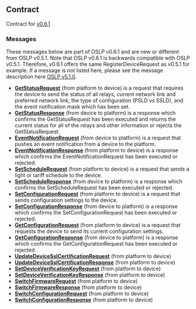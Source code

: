 ## Contract

Contract for [v0.6.1](./v0.6.1/oslp.proto.v0.6.1.md)

### Messages

These messages below are part of OSLP v0.6.1 and are new or different from OSLP v0.5.1. Note that OSLP v0.6.1 is backwards compatible with OSLP v0.5.1. Therefore, v0.6.1 offers the same RegisterDeviceRequest as v0.5.1 for example. If a message is not listed here, please see the message description here [OSLP v5.1.0](./oslp-v0.5.1.md).

- **[GetStatusRequest](./v0.6.1/GetStatus.md)** (from platform to device) is a request that requires the device to send the status of all relays, current network link and preferred network link, the type of configuration (PSLD vs SSLD), and the event notification mask which has been set.
- **[GetStatusResponse](./v0.6.1/GetStatus.md)** (from device to platform) is a response which confirms the GetStatusRequest has been executed and returns the current status for all of the relays and other information or rejects the GetStatusRequest.
- **[EventNotificationRequest](./v0.6.1/EventNotification.md)** (from device to platform) is a request that pushes an event notification from a device to the platform.
- **[EventNotificationResponse](./v0.6.1/EventNotification.md)** (from platform to device) is a response which confirms the EventNotificationRequest has been executed or rejected.
- **[SetScheduleRequest](./v0.6.1/SetSchedule.md)** (from platform to device) is a request that sends a light or tariff schedule to the device.
- **[SetScheduleResponse](./v0.6.1/SetSchedule.md)** (from device to platform) is a response which confirms the SetScheduleRequest has been executed or rejected.
- **[SetConfigurationRequest](./v0.6.1/SetConfiguration.md)** (from platform to device) is a request that sends configuration settings to the device.
- **[SetConfigurationResponse](./v0.6.1/SetConfiguration.md)** (from device to platform) is a response which confirms the SetConfigurationRequest has been executed or rejected.
- **[GetConfigurationRequest](./v0.6.1/GetConfiguration.md)** (from platform to device) is a request that requests the device to send its current configuration settings.
- **[GetConfigurationResponse](./v0.6.1/GetConfiguration.md)** (from device to platform) is a response which confirms the GetConfigurationRequest has been executed or rejected.
- **[UpdateDeviceSslCertificationRequest](./v0.6.1/UpdateDeviceSslCertificationRequest.md)** (from platform to device)
- **[UpdateDeviceSslCertificationResponse](./v0.6.1/UpdateDeviceSslCertificationResponse.md)** (from platform to device)
- **[SetDeviceVerificationKeyRequest](./v0.6.1/SetDeviceVerificationKeyRequest.md)** (from platform to device)
- **[SetDeviceVerificationKeyResponse](./v0.6.1/SetDeviceVerificationKeyResponse.md)** (from platform to device)
- **[SwitchFirmwareRequest](./v0.6.1/SwitchFirmwareRequest.md)** (from platform to device)
- **[SwitchFirmwareResponse](./v0.6.1/SwitchFirmwareResponse.md)** (from platform to device)
- **[SwitchConfigurationRequest](./v0.6.1/SwitchConfigurationRequest.md)** (from platform to device)
- **[SwitchConfigurationResponse](./v0.6.1/SwitchConfigurationResponse.md)** (from platform to device)
